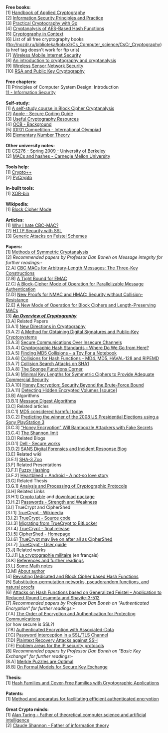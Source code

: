<b>Free books:</b> <br>
[1] <a href="http://cacr.uwaterloo.ca/hac/">Handbook of Applied Cryptography</a><br>
[2] <a href="http://www.cse.hcmut.edu.vn/~ttqnguyet/Downloads/SIS/1_Information%20Security%20-%20Principles%20&%20Practice%20(2006).pdf">Information Security Principles and Practice</a><br>
[3] <a href="https://leanpub.com/gocrypto/read">Practical Cryptography with Go</a><br>
[4] <a href="https://online.tugraz.at/tug_online/voe_main2.getvolltext?pCurrPk=58178">Cryptanalysis of AES-Based Hash Functions</a><br>
[5] <a href="http://www.staff.science.uu.nl/~tel00101/liter/Books/CrypCont.pdf">Cryptography in Context</a><br>
[6] List of all free cryptography books (ftp://nozdr.ru/biblioteka/kolxo3/Cs_Computer_science/CsCr_Cryptography) (a href tag doesn't work for ftp urls)<br>
[7] <a href="http://ir.nmu.org.ua/bitstream/handle/123456789/141487/631a849b3f93e3c7ecb3019d8e2223d4.pdf?sequence=1">Wireless Mobile Internet Security</a><br>
[8] <a href="http://math.scu.edu/~eschaefe/book.pdf">An introduction to cryptography and cryptanalysis</a><br>
[9] <a href="http://ir.nmu.org.ua/bitstream/handle/123456789/121624/ac7c48a3a355ac1cfc34e8d9fab69be8.pdf?sequence=1">Wireless Sensor Network Security</a><br>
[10] <a href="https://www.google.co.in/url?sa=t&rct=j&q=&esrc=s&source=web&cd=44&cad=rja&uact=8&ved=0CCkQFjADOChqFQoTCL-rg_79jcYCFQO5FAoddzsAaA&url=http%3A%2F%2Fwww.beknowledge.com%2Fwp-content%2Fuploads%2F2010%2F11%2FeccbcRSA%2520and%2520Public-Key%2520Cryptography.pdf&ei=SdJ8Vf_iOYPyUvf2gMAG&usg=AFQjCNEouhY2k61ZKJS6vnS6X5CwVHuPIA&sig2=kIYdXb1gtAFaDzUDXtEcFg&bvm=bv.95515949,d.d24">RSA and Public Key Cryptography</a><br>
<br>
<b>Free chapters:</b><br>
[1] Principles of Computer System Design: Introduction <br>
<a href="http://ocw.mit.edu/resources/res-6-004-principles-of-computer-system-design-an-introduction-spring-2009/online-textbook/protection_open_5_0.pdf">11 - Information Security</a><br>
<br>
<b>Self-study:</b><br>
[1] <a href="https://www.schneier.com/paper-self-study.pdf">A self-study course in Block Cipher Cryptanalysis</a><br>
[2] <a href="https://developer.apple.com/library/ios/documentation/Security/Conceptual/SecureCodingGuide/SecureCodingGuide.pdf">Apple - Secure Coding Guide</a><br>
[3] <a href="http://blog.cryptographyengineering.com/p/useful-cryptography-resources.html">Useful Cryptography Resources</a><br>
[4] <a href="http://web.cs.ucdavis.edu/~rogaway/ocb/ocb-back.htm">OCB - Background</a><br>
[5] <a href="http://www.ioinformatics.org/locations/ioi01/contest/A-2001-7.pdf">IOI’01 Competition - International Olympiad</a><br>
[6] <a href="https://www.google.co.in/url?sa=t&rct=j&q=&esrc=s&source=web&cd=10&cad=rja&uact=8&ved=0CFkQFjAJahUKEwj04oGS9I3GAhVJchQKHdUwAHE&url=http%3A%2F%2Fwww.unizar.es%2Fmatematicas%2Fpersonales%2Fpjmiana_archivos%2FTeoriadenumeros%2FMaterialRelacionado%2Fbooktot.pdf&ei=98d8VbSLH8nkUdXhgIgH&usg=AFQjCNEWvuxR7G-bam-gOvFze7_I8yBKCw&sig2=moN-flVwI25W3g45NjIhSA&bvm=bv.95515949,d.d24">Elementary Number Theory</a><br>
<br>
<b>Other university notes:</b><br>
[1] <a href="http://www.cs.berkeley.edu/~luca/cs276/">CS276 - Spring 2009 - University of Berkeley</a><br>
[2] <a href="https://www.google.co.in/url?sa=t&rct=j&q=&esrc=s&source=web&cd=8&cad=rja&uact=8&ved=0CFIQFjAH&url=https%3A%2F%2Fusers.ece.cmu.edu%2F~dbrumley%2Fcourses%2F18487-f13%2Fpowerpoint%2F12-crypto-mac-hashes.pptx&ei=gVZZVaLyEoOwUbOegbAO&usg=AFQjCNFY1wNXwu3TOKRQY-AB8HLMt5_O8Q&sig2=YTRQY2rd5ClJ_dk2AyIzGA&bvm=bv.93564037,d.d24">MACs and hashes - Carnegie Mellon University</a><br>
<br>
<b>Tools help:</b><br>
[1] <a href="http://www.cryptopp.com/">Crypto++</a><br>
[2] <a href="https://github.com/dlitz/pycrypto">PyCrypto</a><br>
<br>
<b>In-built tools:</b><br>
[1] <a href="http://www.xorbin.com/tools">XOR-bin</a><br>
<br>
<b>Wikipedia:</b><br>
[1] <a href="http://en.wikipedia.org/wiki/Block_cipher_mode_of_operation">Block Cipher Mode</a><br>
<br>
<b>Articles:</b><br>
[1] <a href="http://blog.cryptographyengineering.com/2013/02/why-i-hate-cbc-mac.html">Why I hate CBC-MAC?</a><br>
[2] <a href="https://www3.ntu.edu.sg/home/ehchua/programming/webprogramming/HTTP_SSL.html">HTTP Security with SSL</a><br>
[3] <a href="http://www.prism.uvsq.fr/~jap/Articles/eprint%20Generic%20Attacks%20on%20Feistel%20Schemes.pdf">Generic Attacks on Feistel Schemes</a><br>
<br>
<b>Papers:</b><br>
[1] <a href="http://research.microsoft.com/pubs/151070/state.pdf">Methods of Symmetric Cryptanalysis</a><br>
[2] <i>Recommended papers by Professor Dan Boneh on Message integrity for further readings:-</i><br>
[2.A] <a href="http://web.cs.ucdavis.edu/~rogaway/papers/3k.pdf">CBC MACs for Arbitrary-Length Messages: The Three-Key Constructions</a><br>
[2.B] <a href="http://citeseerx.ist.psu.edu/viewdoc/download?doi=10.1.1.296.6734&rep=rep1&type=pdf">A Tight Bound for EMAC</a><br>
[2.C] <a href="https://eprint.iacr.org/2001/027.pdf">A Block-Cipher Mode of Operation for Parallelizable Message Authentication</a><br>
[2.D] <a href="https://eprint.iacr.org/2006/043.pdf">New Proofs for NMAC and HMAC: Security without Collision-Resistance</a><br>
[2.E] <a href="https://www.iacr.org/archive/eurocrypt2008/49650197/49650197.pdf">A New Mode of Operation for Block Ciphers and Length-Preserving MACs</a><br>
[3] <b><i><a href="http://www.garykessler.net/library/crypto.html">An Overview of Cryptography</a></b></i><br>
[3.A] Related Papers<br>
[3.A.1] <a href="http://www-ee.stanford.edu/~hellman/publications/24.pdf">New Directions in Cryptography</a><br>
[3.A.2] <a href="http://people.csail.mit.edu/rivest/Rsapaper.pdf">A Method for Obtaining Digital Signatures and Public-Key Cryptosystems</a><br>
[3.A.3] <a href="http://www.merkle.com/1974/PuzzlesAsPublished.pdf">Secure Communications Over Insecure Channels</a><br>
[3.A.4] <a href="http://www.csee.wvu.edu/~katerina/Teaching/CS-465-Spring-2007/HashStandards.pdf">Cryptographic Hash Standards - Where Do We Go from Here?</a><br>
[3.A.5] <a href="http://cryptography.hyperlink.cz/md5/MD5_collisions.pdf">Finding MD5 Collisions – a Toy For a Notebook </a><br>
[3.A.6] <a href="http://eprint.iacr.org/2004/199.pdf">Collisions for Hash Functions - MD4, MD5, HAVAL-128 and RIPEMD</a><br>
[3.A.7] <a href="http://www.c4i.org/erehwon/shanote.pdf">Collision Search Attacks on SHA1</a><br>
[3.A.8] <a href="http://sponge.noekeon.org/">The Sponge Functions Corner</a><br>
[3.A.9] <a href="https://www.schneier.com/paper-keylength.html">Minimal Key Lengths for Symmetric Ciphers to Provide Adequate Commercial Security</a><br>
[3.A.10] <a href="http://pages.cs.wisc.edu/~rist/papers/HoneyEncryptionpre.pdf">Honey Encryption: Security Beyond the Brute-Force Bound</a><br>
[3.A.11] <a href="http://download-v2.springer.com/static/pdf/9/chp%253A10.1007%252F978-3-642-13241-4_21.pdf?token2=exp=1432177737~acl=%2Fstatic%2Fpdf%2F9%2Fchp%25253A10.1007%25252F978-3-642-13241-4_21.pdf*~hmac=cb632100945e619a57b10aaf13ee5fa3c03404a8773ab513241c75ab8a43460a">Detecting Hidden Encrypted Volumes </a> [<a href="http://link.springer.com/chapter/10.1007%2F978-3-642-13241-4_21">source</a>]<br>
[3.B] Algorithms<br>
[3.B.1] <a href="http://www.users.zetnet.co.uk/hopwood/crypto/scan/md.html">Message Digest Algorithms</a><br>
[3.C] Related articles <br>
[3.C.1] <a href="http://www.win.tue.nl/hashclash/rogue-ca/">MD5 considered harmful today</a><br>
[3.C.2] <a href="http://www.win.tue.nl/hashclash/Nostradamus/">Predicting the winner of the 2008 US Presidential Elections using a Sony PlayStation 3</a><br>
[3.C.3] <a href="http://www.technologyreview.com/news/523746/honey-encryption-will-bamboozle-attackers-with-fake-secrets/">“Honey Encryption” Will Bamboozle Attackers with Fake Secrets</a><br>
[3.C.4] <a href="http://newsoffice.mit.edu/2010/explained-shannon-0115">The Shannon limit</a><br>
[3.D] Related Blogs<br>
[3.D.1] <a href="http://www.secureworks.com/resources/blog/category/counter-threat-unit-research/">Dell - Secure works</a><br>
[3.D.2] <a href="http://digital-forensics.sans.org/blog/2009/01/07/law-is-not-a-science-admissibility-of-computer-evidence-and-md5-hashes/">SANS Digital Forensics and Incident Response Blog</a><br>
[3.E] Related wiki<br>
[3.E.1] <a href="http://ehash.iaik.tugraz.at/wiki/The_SHA-3_Zoo">SHA-3 Zoo</a><br>
[3.F] Related Presentations<br>
[3.F.1] <a href="http://www.dfrws.org/2006/proceedings/12-Kornblum-pres.pdf">Fuzzy Hashing</a><br>
[3.F.2] <a href="http://www.slideshare.net/LookoutInc/heartbleed-android">Heartbleed + Android - A not-so love story</a><br>
[3.G] Related Thesis<br>
[3.G.1] <a href="http://www.cs.ru.ac.za/research/g06c5476/Honours/CryptoProtos2009Cowie.pdf">Analysis and Processing of Cryptographic Protocols</a><br>
[3.H] Related Links<br>
[3.H.1] <a href="http://www.garykessler.net/library/byte_logic_table.html">Crypto table</a> and <a href="http://www.garykessler.net/software/cisco7.zip">download package</a><br>
[3.H.2] <a href="http://www.garykessler.net/library/password.html">Passwords - Strength and Weakness</a><br>
[3.I] TrueCrypt and CipherShed<br>
[3.I.1] <a href="http://en.wikipedia.org/wiki/TrueCrypt">TrueCrypt - Wikipedia </a><br>
[3.I.2] <a href="https://github.com/FreeApophis/TrueCrypt">TrueCrypt - Source code</a><br>
[3.I.3] <a href="http://truecrypt.sourceforge.net/">Migrating from TrueCrypt to BitLocker</a><br>
[3.I.4] <a href="https://www.grc.com/misc/truecrypt/truecrypt.htm">TrueCrypt - final release</a><br>
[3.I.5] <a href="https://ciphershed.org/">CipherShed - Homepage</a><br>
[3.I.6] <a href="http://www.ghacks.net/2014/09/19/truecrypt-may-live-on-after-all-as-ciphershed/">TrueCrypt may live on after all as CipherShed</a><br>
[3.I.7] <a href="http://www.garykessler.net/library/crypto/TrueCrypt%20User%20Guide.pdf">TrueCrypt - User guide</a><br>
[3.J] Related works<br>
[3.J.1] <a href="http://petitcolas.net/kerckhoffs/index.html">La cryptographie militaire</a> (en français) <br>
[3.K] <a href="http://www.garykessler.net/library/crypto.html#refs">References and further readings</a><br>
[3.L] <a href="http://www.garykessler.net/library/crypto.html#mathnotes">Some Math notes</a><br>
[3.M] <a href="http://www.garykessler.net/library/crypto.html#author">About author</a><br>
[4] <a href="https://eprint.iacr.org/2012/322.pdf">Revisiting Dedicated and Block Cipher based Hash Functions</a><br>
[5] <a href="http://www.ccs.neu.edu/home/viola/papers/spn.pdf">Substitution-permutation networks, pseudorandom functions, and natural proofs</a><br>
[6] <a href="https://hal.inria.fr/inria-00556679/file/sac10b.pdf">Attacks on Hash Functions based on Generalized Feistel – Application to Reduced-Round Lesamnta and Shavite-3-512</a><br>
[7] <i>Recommended papers by Professor Dan Boneh on "Authenticated Encryption" for further readings:- </i><br>
[7.A] <a href="https://www.iacr.org/archive/crypto2001/21390309.pdf">The Order of Encryption and Authentication for Protecting Communications</a><br>
(or how secure is SSL?) <br>
[7.B] <a href="http://web.cs.ucdavis.edu/~rogaway/papers/ad.pdf">Authenticated Encryption with Associated-Data</a><br>
[7.C] <a href="http://canvel.free.fr/crypto/pdf/crypto03.pdf">Password Interception in a SSL/TLS Channel</a><br>
[7.D] <a href="http://isg.rhul.ac.uk/~kp/SandPfinal.pdf">Plaintext Recovery Attacks against SSH</a><br>
[7.E] <a href="https://www.cs.columbia.edu/~smb/papers/badesp.pdf">Problem areas for the IP security protocols</a><br>
[8] <i>Recommended papers by Professor Dan Boneh on "Basic Key Exchange" for further readings:- </i><br>
[8.A] <a href="http://www.boazbarak.org/Papers/merkle.pdf">Merkle Puzzles are Optimal</a><br>
[8.B] <a href="http://citeseerx.ist.psu.edu/viewdoc/download?doi=10.1.1.49.8224&rep=rep1&type=pdf">On Formal Models for Secure Key Exchange</a><br>
<br>
<b>Thesis:</b><br>
[1] <a href="https://uwspace.uwaterloo.ca/bitstream/handle/10012/5532/Zaverucha_Gregory.pdf">Hash Families and Cover-Free Families with Cryptographic Applications</a><br>
<br>
<b>Patents:</b><br>
[1] <a href="http://www.google.co.in/patents/US7949129">Method and apparatus for facilitating efficient authenticated encryption</a><br>
<br>
<b>Great Crypto minds:</b><br>
[1] <a href="http://en.wikipedia.org/wiki/Alan_Turing">Alan Turing - Father of theoretical computer science and artificial intelligence</a><br>
[2] <a href="http://en.wikipedia.org/wiki/Claude_Shannon">Claude Shannon - Father of information theory</a><br>
